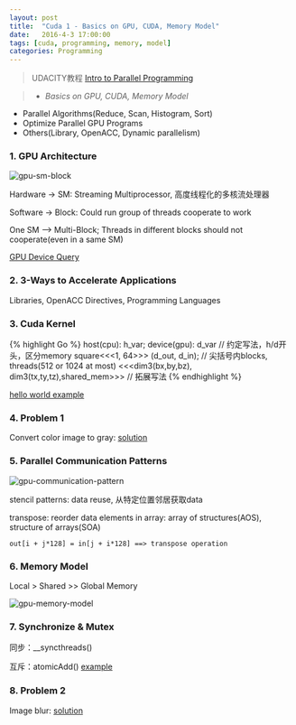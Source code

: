```yaml
---
layout: post
title:  "Cuda 1 - Basics on GPU, CUDA, Memory Model"
date:   2016-4-3 17:00:00
tags: [cuda, programming, memory, model]
categories: Programming
---
```


> UDACITY教程 [Intro to Parallel Programming][link] 

> * *Basics on GPU, CUDA, Memory Model*
 * Parallel Algorithms(Reduce, Scan, Histogram, Sort)
 * Optimize Parallel GPU Programs
 * Others(Library, OpenACC, Dynamic parallelism)

[link]: https://www.udacity.com/wiki/cs344

### 1. **GPU Architecture**
![gpu-sm-block](http://7xno5y.com1.z0.glb.clouddn.com/gpu-sm-block.png)

Hardware -> SM: Streaming Multiprocessor, 高度线程化的多核流处理器

Software -> Block: Could run group of threads cooperate to work

One SM --> Multi-Block; Threads in different blocks should not cooperate(even in a same SM)

[GPU Device Query](https://github.com/wykvictor/cs344-udacity/blob/master/Lesson%20Code%20Snippets/Lesson%205%20Code%20Snippets/deviceQuery_simplified.cpp)

### 2. **3-Ways to Accelerate Applications**
Libraries, OpenACC Directives, Programming Languages

### 3. **Cuda Kernel**
{% highlight Go %}
host(cpu): h_var;  device(gpu): d_var  // 约定写法，h/d开头，区分memory
square<<<1, 64>>> (d_out, d_in);  // 尖括号内blocks, threads(512 or 1024 at most)
<<<dim3(bx,by,bz), dim3(tx,ty,tz),shared_mem>>>  // 拓展写法
{% endhighlight %}

[hello world example](https://github.com/wykvictor/cs344-udacity/blob/master/Lesson%20Code%20Snippets/Lesson%202%20Code%20Snippets/hello.cu)

### 4. Problem 1
Convert color image to gray:
[solution](https://github.com/wykvictor/cs344-udacity/commit/c9205c5515dcb37426086742ef52adca093d7228)

### 5. **Parallel Communication Patterns**
![gpu-communication-pattern](http://7xno5y.com1.z0.glb.clouddn.com/gpu-communication-pattern.png)

stencil patterns: data reuse, 从特定位置邻居获取data

transpose: reorder data elements in array: array of structures(AOS), structure of arrays(SOA)

```
out[i + j*128] = in[j + i*128] ==> transpose operation
```

### 6. **Memory Model**
Local > Shared \>\> Global Memory

![gpu-memory-model](http://7xno5y.com1.z0.glb.clouddn.com/gpu-memory-model.png)

### 7. **Synchronize & Mutex**
同步：\_\_syncthreads()

互斥：atomicAdd()  [example](https://github.com/wykvictor/cs344-udacity/blob/master/Lesson%20Code%20Snippets/Lesson%202%20Code%20Snippets/atomics.cu)

### 8. Problem 2
Image blur:
[solution](https://github.com/wykvictor/cs344-udacity/blob/master/Problem%20Sets/Problem%20Set%202/student_func.cu)
